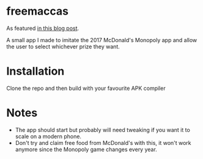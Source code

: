 # freemaccas

As featured [in this blog post](http://goold.me/blog/hacking-the-mcdonalds-monopoly).

A small app I made to imitate the 2017 McDonald's Monopoly app and allow the user to select whichever prize they want.

# Installation

Clone the repo and then build with your favourite APK compiler

# Notes

* The app should start but probably will need tweaking if you want it to scale on a modern phone.
* Don't try and claim free food from McDonald's with this, it won't work anymore since the Monopoly game changes every year.
